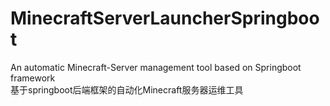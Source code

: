 # MinecraftServerLauncherSpringboot
An automatic Minecraft-Server management tool based on Springboot framework  
基于springboot后端框架的自动化Minecraft服务器运维工具

